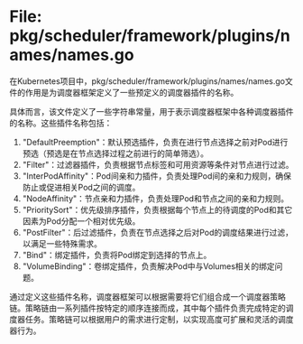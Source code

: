 # File: pkg/scheduler/framework/plugins/names/names.go

在Kubernetes项目中，pkg/scheduler/framework/plugins/names/names.go文件的作用是为调度器框架定义了一些预定义的调度器插件的名称。

具体而言，该文件定义了一些字符串常量，用于表示调度器框架中各种调度器插件的名称。这些插件名称包括：

1. "DefaultPreemption"：默认预选插件，负责在进行节点选择之前对Pod进行预选（预选是在节点选择过程之前进行的简单筛选）。
2. "Filter"：过滤器插件，负责根据节点标签和可用资源等条件对节点进行过滤。
3. "InterPodAffinity"：Pod间亲和力插件，负责处理Pod间的亲和力规则，确保防止或促进相关Pod之间的调度。
4. "NodeAffinity"：节点亲和力插件，负责处理Pod和节点之间的亲和力规则。
5. "PrioritySort"：优先级排序插件，负责根据每个节点上的待调度的Pod和其它因素为Pod分配一个相对优先级。
6. "PostFilter"：后过滤插件，负责在节点选择之后对Pod的调度结果进行过滤，以满足一些特殊需求。
7. "Bind"：绑定插件，负责将Pod绑定到选择的节点上。
8. "VolumeBinding"：卷绑定插件，负责解决Pod中与Volumes相关的绑定问题。

通过定义这些插件名称，调度器框架可以根据需要将它们组合成一个调度器策略链。策略链由一系列插件按特定的顺序连接而成，其中每个插件负责完成特定的调度器任务。策略链可以根据用户的需求进行定制，以实现高度可扩展和灵活的调度器行为。

